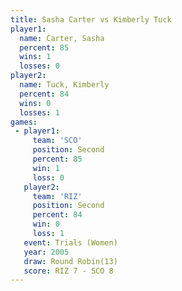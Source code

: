```yaml
---
title: Sasha Carter vs Kimberly Tuck
player1:              
  name: Carter, Sasha 
  percent: 85         
  wins: 1             
  losses: 0           
player2:              
  name: Tuck, Kimberly
  percent: 84         
  wins: 0             
  losses: 1           
games:
 - player1:          
     team: 'SCO'     
     position: Second
     percent: 85     
     win: 1          
     loss: 0         
   player2:          
     team: 'RIZ'     
     position: Second
     percent: 84     
     win: 0          
     loss: 1         
   event: Trials (Women)
   year: 2005           
   draw: Round Robin(13)
   score: RIZ 7 - SCO 8 
---
```


